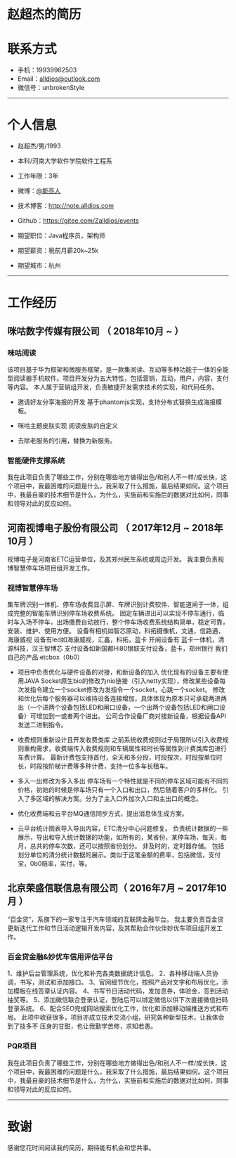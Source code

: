 # 赵超杰的简历

# 联系方式

- 手机：19939962503
- Email：alldios@outlook.com 
- 微信号：unbrokenStyle

---

# 个人信息

 - 赵超杰/男/1993 
 - 本科/河南大学软件学院软件工程系 
 - 工作年限：3年
 - 微博：[@能亮人](https://weibo.com/alldios) 
 - 技术博客：http://note.alldios.com
 - Github：https://gitee.com/Zalldios/events 

 - 期望职位：Java程序员，架构师
 - 期望薪资：税前月薪20k~25k
 - 期望城市：杭州

---

# 工作经历

## 咪咕数字传媒有限公司 （ 2018年10月 ~  ）

### 咪咕阅读
该项目基于华为框架和微服务框架，是一款集阅读、互动等多种功能于一体的全能型阅读器手机软件。项目开发分为五大特性，包括营销，互动，用户，内容，支付等内容。
本人属于营销组开发，负责敏捷开发需求技术的实现，和代码任务。

- 邀请好友分享海报的开发
基于phantomjs实现，支持分布式替换生成海报模板。

- 咪咕主题皮肤实现
阅读皮肤的自定义

- 去除老服务的引用，替换为新服务。

### 智能硬件支撑系统 
我在此项目负责了哪些工作，分别在哪些地方做得出色/和别人不一样/成长快，这个项目中，我最困难的问题是什么，我采取了什么措施，最后结果如何。这个项目中，我最自豪的技术细节是什么，为什么，实施前和实施后的数据对比如何，同事和领导对此的反应如何。


## 河南视博电子股份有限公司 （ 2017年12月 ~ 2018年10月 ）
视博电子是河南省ETC运营单位，及其郑州民生系统或周边开发。
我主要负责视博智慧停车场项目组开发工作。

### 视博智慧停车场
集车牌识别一体机、停车场收费显示屏、车牌识别计费软件、智能道闸于一体，组成完整的智能车牌识别停车场收费系统。
固定车辆进出可以实现不停车通行，临时车入场不停车，出场缴费自动放行，整个停车场收费系统结构简单，稳定可靠，安装、维护、使用方便。
设备有相机如智芯原动，科拓摄像机，文通，信路通，海康威视
设备有led如海康威视，汇鑫，科拓，蓝卡
开闸设备有 蓝卡一体机，清源科技，汉王智博芯
支付设备如新国都Hi80银联支付设备，蓝卡，郑州银行
我们自己的产品 etcbox（0b0）

- 项目中负责优化与硬件设备的对接，和新设备的加入
优化现有的设备主要有使用JAVA Socket原生bio的修改为nio链接（引入netty实现），修改某些设备每次发指令建立一个socket修改为发指令一个socket，心跳一个socket。
修改和优化后每个服务器可以维持设备连接增加，具体体现为原本只可承载两进两出（一个进两个设备包括LED和闸口设备，一个出两个设备包括LED和闸口设备）可增加到一或者两个进出。
公司合作设备厂商对接新设备，根据设备API发送二进制指令。

- 收费规则重新设计且开发收费类库
之前系统收费规则过于局限所以引入收费规则重构需求，收费端传入收费规则和车辆属性和时长等属性到计费类库包进行车费计算。
最新计费包支持首付，全天和多分段，时段按次，时段按单位时长，时段按阶梯计费等多种计费，支持一位多车长租车。

- 多入一出修改为多入多出
停车场有一个特性就是不同的停车区域可能有不同的价格，初始的时候是停车场只有一个入口和出口，然后随着客户的多样化。
引入了多区域的解决方案。分为了主入口外加次入口和主出口的概念。

- 优化收费端和云平台MQ通信同步方式，提出消息体生成方案。


- 云平台统计图表导入导出内容，ETC清分中心问题修复。
负责统计数据的一些展示，导出和导入统计数据的功能，如所有的，某省份，某停车场，每天，每月，总共的停车次数，还可以按照省份划分。
非及时的，定时器存储。
包括划分单位的清分统计数据的展示。类似于这笔金额的费率，包括微信，支付宝，0b0赔率，实付，等。


## 北京荣盛信联信息有限公司（ 2016年7月 ~ 2017年10月 ）
“百金贷”，系旗下的一家专注于汽车领域的互联网金融平台。 
我主要负责百金贷更新迭代工作和节日活动逻辑开发内容，及其帮助合作伙伴妙优车项目组开发工作。

### 百金贷金融&妙优车信用评估平台
1、维护后台管理系统，优化和补充各类数据统计信息。
2、各种移动端人员协调，书写，测试和添加接口。
3、官网细节优化，按照产品对文字和布局优化，添加模板在线签章认证内容。
4、书写节日活动代码，发加息券，体验金，签到活动抽奖等。
5、添加微信联合登录认证，登陆后可以绑定微信以供下次直接微信扫码登录系统。
6、配合SEO完成网站搜索优化工作，优化和添加移动端推送方式和布局。
此项中收获很多，项目亦成立技术交流小组，研究各种新型技术，让我体会到了技多不
压身的甘甜，也让我勤学苦修，求知若愚。





### PQR项目 
我在此项目负责了哪些工作，分别在哪些地方做得出色/和别人不一样/成长快，这个项目中，我最困难的问题是什么，我采取了什么措施，最后结果如何。这个项目中，我最自豪的技术细节是什么，为什么，实施前和实施后的数据对比如何，同事和领导对此的反应如何。

---

# 致谢
感谢您花时间阅读我的简历，期待能有机会和您共事。
